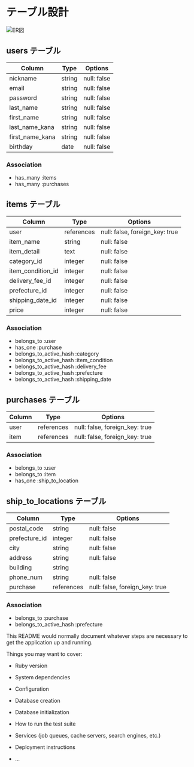 # テーブル設計

![ER図](https://gyazo.com/fde8a28415d2cc887765dfd553cede5c)

## users テーブル

| Column   | Type   | Options     |
| -------- | ------ | ----------- |
| nickname | string | null: false |
| email | string | null: false |
| password | string | null: false |
| last_name | string   |  null: false |
| first_name | string | null: false |
| last_name_kana | string | null: false |
| first_name_kana | string | null: false |
| birthday | date | null: false |

### Association

- has_many :items
- has_many :purchases


## items テーブル

| Column   | Type   | Options     |
| -------- | ------ | ----------- |
| user | references | null: false, foreign_key: true |
| item_name | string | null: false |
| item_detail | text   |  null: false |
| category_id | integer | null: false |
| item_condition_id | integer | null: false |
| delivery_fee_id | integer | null: false |
| prefecture_id | integer | null: false |
| shipping_date_id | integer | null: false |
| price | integer | null: false |

### Association

- belongs_to :user
- has_one :purchase
- belongs_to_active_hash :category
- belongs_to_active_hash :item_condition
- belongs_to_active_hash :delivery_fee
- belongs_to_active_hash :prefecture
- belongs_to_active_hash :shipping_date


## purchases テーブル

| Column | Type       | Options                        |
| ------ | ---------- | ------------------------------ |
| user   | references | null: false, foreign_key: true |
| item   | references | null: false, foreign_key: true |

### Association

- belongs_to :user
- belongs_to :item
- has_one :ship_to_location


## ship_to_locations テーブル

| Column   | Type   | Options     |
| -------- | ------ | ----------- |
| postal_code | string | null: false |
| prefecture_id | integer | null: false |
| city | string | null: false |
| address | string | null: false |
| building | string | |
| phone_num | string | null: false |
| purchase | references | null: false, foreign_key: true |

### Association

- belongs_to :purchase
- belongs_to_active_hash :prefecture


This README would normally document whatever steps are necessary to get the
application up and running.

Things you may want to cover:

* Ruby version

* System dependencies

* Configuration

* Database creation

* Database initialization

* How to run the test suite

* Services (job queues, cache servers, search engines, etc.)

* Deployment instructions

* ...
